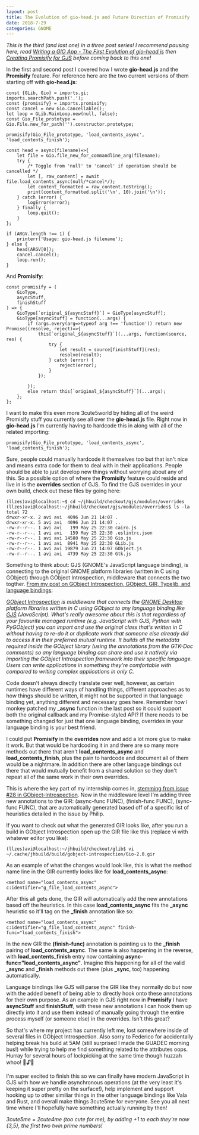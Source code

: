 ```yaml
---
layout: post
title: The Evolution of gio-head.js and Future Direction of Promisify
date: 2018-7-29
categories: GNOME
---
```


*This is the third (and last one) in a three post series! I recommend pausing here, read [Writing a GIO App - The First Evolution of gio-head.js](https://avizajac.com/gnome/2018/07/29/creating-gio-head.html) then [Creating Promisify for GJS](https://avizajac.com/gnome/2018/07/29/creating-promisify.html) before coming back to this one!*

In the first and second post I covered how I wrote **gio-head.js** and the **Promisify** feature. For reference here are the two current versions of them starting off with **gio-head.js**:

```
const {GLib, Gio} = imports.gi;
imports.searchPath.push('.');
const {promisify} = imports.promisify;
const cancel = new Gio.Cancellable();
let loop = GLib.MainLoop.new(null, false);
const Gio_File_prototype = Gio.File.new_for_path('').constructor.prototype;

promisify(Gio_File_prototype, 'load_contents_async', 'load_contents_finish');

const head = async(filename)=>{
    let file = Gio.file_new_for_commandline_arg(filename);
    try {
        /* Toggle from 'null' to 'cancel' if operation should be cancelled */
        let [, raw_content] = await file.load_contents_async(null/*cancel*/);
        let content_formatted = raw_content.toString();
        print(content_formatted.split('\n', 10).join('\n'));
    } catch (error) {
        logError(error);
    } finally {
        loop.quit();
    }
};

if (ARGV.length !== 1) {
    printerr('Usage: gio-head.js filename');
} else {
    head(ARGV[0]);
    cancel.cancel();
    loop.run();
}
```


And **Promisify**:

```
const promisify = (
    GioType,
    asyncStuff,
    finishStuff
) => {
    GioType[`original_${asyncStuff}`] = GioType[asyncStuff];
    GioType[asyncStuff] = function(...args) {
        if (args.every(arg=>typeof arg !== 'function')) return new Promise((resolve, reject)=>{
            this[`original_${asyncStuff}`](...args, function(source, res) {
                try {
                    let result = source[finishStuff](res);
                    resolve(result);
                } catch (error) {
                    reject(error);
                }
            });
            
        });
        else return this[`original_${asyncStuff}`](...args);
    };
};
```

I want to make this even more 3cute5world by hiding all of the weird Promisify stuff you currently see all over the **gio-head.js** file. Right now in **gio-head.js** I'm currently having to hardcode this in along with all of the related importing:

```
promisify(Gio_File_prototype, 'load_contents_async', 'load_contents_finish');
```

Sure, people could manually hardcode it themselves too but that isn't nice and means extra code for them to deal with in their applications. People should be able to just develop new things without worrying about any of this. So a possible option of where the **Promisify** feature could reside and live in is the **overrides** section of GJS. To find the GJS overrides in your own build, check out these files by going here:

```
(llzes)avi@localhost:~$ cd ~/jhbuild/checkout/gjs/modules/overrides
(llzes)avi@localhost:~/jhbuild/checkout/gjs/modules/overrides$ ls -la
total 72
drwxr-xr-x. 2 avi avi  4096 Jun 21 14:07 .
drwxr-xr-x. 5 avi avi  4096 Jun 21 14:07 ..
-rw-r--r--. 1 avi avi   199 May 25 22:30 cairo.js
-rw-r--r--. 1 avi avi   159 May 25 22:30 .eslintrc.json
-rw-r--r--. 1 avi avi 14580 May 25 22:30 Gio.js
-rw-r--r--. 1 avi avi  8941 May 25 22:30 GLib.js
-rw-r--r--. 1 avi avi 19879 Jun 21 14:07 GObject.js
-rw-r--r--. 1 avi avi  4739 May 25 22:30 Gtk.js
```

Something to think about: GJS (GNOME's JavaScript language binding), is connecting to the original GNOME platform libraries (written in C using GObject) through GObject Introspection, middleware that connects the two togther. [From my post on GObject Introspection, GObject, GIR, Typelib, and language bindings](https://avizajac.com/gnome/2018/05/22/aboard-the-gi-train.html):

*[GObject Introspection](https://gitlab.gnome.org/GNOME/gobject-introspection/tree/master) is middleware that connects the [GNOME Desktop](https://www.gnome.org/) platform libraries written in C using GObject to any language binding like [GJS](https://gitlab.gnome.org/GNOME/gjs/tree/master/gjs) (JavaScript). What's really awesome about this is that regardless of your favourite managed runtime (e.g. JavaScript with GJS, Python with PyGObject) you can import and use the original class that's written in C without having to re-do it or duplicate work that someone else already did to access it in their preferred mutual runtime. It builds all the metadata required inside the GObject library (using the annotations from the GTK-Doc comments) so any language binding can share and use it natively via importing the GObject Introspection framework into their specific language. Users can write applications in something they're comfortable with compared to writing complex applications in only C.*

Code doesn't always directly translate over well, however, as certain runtimes have different ways of handling things, different approaches as to how things should be written, it might not be supported in that language binding yet, anything different and necessary goes here. Remember how I monkey patched my **_async** function in the last post so it could support both the original callback and my Promise-styled API? If there needs to be something changed for just that one language binding, overrides in your language binding is your best friend.

I could put **Promisify** in the **overrides** now and add a lot more glue to make it work. But that would be hardcoding it in and there are so many more methods out there that aren't **load_contents_async** and **load_contents_finish**, plus the pain to hardcode and document all of them would be a nightmare. In addition there are other language bindings out there that would mutually benefit from a shared solution so they don't repeat all of the same work in their own overrides.

This is where the key part of my internship comes in, [stemming from issue #28 in GObject-Introspection](https://gitlab.gnome.org/GNOME/gobject-introspection/issues/28#note_75381). Now in the middleware level I'm adding three new annotations to the GIR: (async-func FUNC), (finish-func FUNC), (sync-func FUNC), that are automatically generated based off of a specific list of heuristics detailed in the issue by Philip.

If you want to check out what the generated GIR looks like, after you run a build in GObject Introspection open up the GIR file like this (replace vi with whatever editor you like):

```
(llzes)avi@localhost:~/jhbuild/checkout/glib$ vi ~/.cache/jhbuild/build/gobject-introspection/Gio-2.0.gir
```

As an example of what the changes would look like, this is what the method name line in the GIR currently looks like for **load_contents_async**:

```
<method name="load_contents_async"
c:identifier="g_file_load_contents_async">
```

After this all gets done, the GIR will automatically add the new annotations based off the heuristics. In this case **load_contents_async** fits the **_async** heuristic so it'll tag on the **_finish** annotation like so:

```
<method name="load_contents_async"
c:identifier="g_file_load_contents_async" finish-func="load_contents_finish">
```

In the new GIR the **(finish-func)** annotation is pointing us to the **_finish** pairing of **load_contents_async**. The same is also happening in the reverse, with **load_contents_finish** entry now containing **async-func="load_contents_async"**. Imagine this happening for all of the valid **_async** and **_finish** methods out there (plus **_sync**, too) happening automatically.

Language bindings like GJS will parse the GIR like they normally do but now with the added benefit of being able to directly hook onto these annotations for their own purpose. As an example in GJS right now in **Promisify** I have **asyncStuff** and **finishStuff**, with these new annotations I can hook them up directly into it and use them instead of manually going through the entire process myself (or someone else) in the overrides. Isn't this great?

So that's where my project has currently left me, lost somewhere inside of several files in GObject Introspection. Also sorry to Federico for accidentally helping break his build at 5AM (still surprised I made the GUADEC morning bus!) while trying to help me find something related to the attributes oops. Hurray for several hours of lockpicking at the same time though huzzah whoo! 🐰🔓✨

I'm super excited to finish this so we can finally have modern JavaScript in GJS with how we handle asynchronous operations (at the very least it's keeping it super pretty on the surface!), help implement and support hooking up to other similiar things in the other language bindings like Vala and Rust, and overall make things 3cute5me for everyone. See you all next time where I'll hopefully have something actually running by then!

*3cute5me = 2cute4me (too cute for me), by adding +1 to each they're now {3,5}, the first two twin prime numbers!*